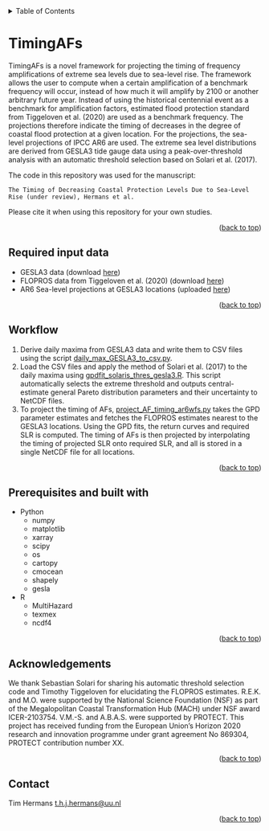 

<!-- TABLE OF CONTENTS -->
<details>
  <summary>Table of Contents</summary>
  <ol>
    <li><a href="#TimingAFs">TimingAFs</a></li>
    <li><a href="#Prerequisites-and-built-with">Prerequisites and built with</a></li>
    <li><a href="#Acknowledgements">Acknowledgements</a></li>
    <li><a href="#Contact">Contact</a></li>
    
  </ol>
</details>

# TimingAFs
TimingAFs is a novel framework for projecting the timing of frequency amplifications of extreme sea levels due to sea-level rise. The framework allows the user to compute when a certain amplification of a benchmark frequency will occur, instead of how much it will amplify by 2100 or another arbitrary future year. Instead of using the historical centennial event as a benchmark for amplification factors, estimated flood protection standard from Tiggeloven et al. (2020) are used as a benchmark frequency. The projections therefore indicate the timing of decreases in the degree of coastal flood protection at a given location. For the projections, the sea-level projections of IPCC AR6 are used. The extreme sea level distributions are derived from GESLA3 tide gauge data using a peak-over-threshold analysis with an automatic threshold selection based on Solari et al. (2017).

The code in this repository was used for the manuscript:
```
The Timing of Decreasing Coastal Protection Levels Due to Sea-Level Rise (under review), Hermans et al.
```
Please cite it when using this repository for your own studies.

<p align="right">(<a href="#top">back to top</a>)</p>

## Required input data
* GESLA3 data (download [here](https://gesla787883612.wordpress.com/downloads/))
* FLOPROS data from Tiggeloven et al. (2020) (download [here](https://nhess.copernicus.org/articles/20/1025/2020/))
* AR6 Sea-level projections at GESLA3 locations (uploaded [here]())

<p align="right">(<a href="#top">back to top</a>)</p>

## Workflow
1. Derive daily maxima from GESLA3 data and write them to CSV files using the script [daily_max_GESLA3_to_csv.py](https://github.com/Timh37/TimingAFs/blob/main/GPD_analysis/daily_max_GESLA3_to_csv.py).
2. Load the CSV files and apply the method of Solari et al. (2017) to the daily maxima using [gpdfit_solaris_thres_gesla3.R](https://github.com/Timh37/TimingAFs/blob/main/GPD_analysis/gpdfit_solaris_thres_gesla3.R). This script automatically selects the extreme threshold and outputs central-estimate general Pareto distribution parameters and their uncertainty to NetCDF files.
3. To project the timing of AFs, [project_AF_timing_ar6wfs.py](https://github.com/Timh37/TimingAFs/blob/main/project_timing/project_AF_timing_ar6wfs.py)  takes the GPD parameter estimates and fetches the FLOPROS estimates nearest to the GESLA3 locations. Using the GPD fits, the return curves and required SLR is computed. The timing of AFs is then projected by interpolating the timing of projected SLR onto required SLR, and all is stored in a single NetCDF file for all locations.

<p align="right">(<a href="#top">back to top</a>)</p>

## Prerequisites and built with

* Python
  * numpy
  * matplotlib
  * xarray
  * scipy
  * os
  * cartopy
  * cmocean
  * shapely
  * gesla
* R
  * MultiHazard
  * texmex
  * ncdf4

<p align="right">(<a href="#top">back to top</a>)</p>

## Acknowledgements
We thank Sebastian Solari for sharing his automatic threshold selection code and Timothy Tiggeloven for elucidating the FLOPROS estimates. R.E.K. and M.O. were supported by the National Science Foundation (NSF) as part of the Megalopolitan Coastal Transformation Hub (MACH) under NSF award ICER-2103754. V.M.-S. and A.B.A.S. were supported by PROTECT. This project has received funding from the European Union’s Horizon 2020 research and innovation programme under grant agreement No 869304, PROTECT contribution number XX.

<p align="right">(<a href="#top">back to top</a>)</p>

## Contact
Tim Hermans
t.h.j.hermans@uu.nl

<p align="right">(<a href="#top">back to top</a>)</p>

